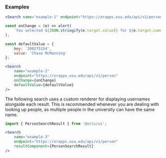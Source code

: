 
### Examples

```jsx
<Search name="example-1" endpoint="https://orapps.osu.edu/api/v1/person" />
```

```jsx
const onChange = (e) => alert(
    `You selected ${JSON.stringify(e.target.value)} for ${e.target.name}`
);

const defaultValue = {
    key: '200275154',
    value: 'Chase McManning'
};

<Search
    name="example-2"
    endpoint="https://orapps.osu.edu/api/v1/person"
    onChange={onChange}
    defaultValue={defaultValue}
/>
```

The following search uses a custom renderer for displaying usernames alongside each result. This is recommended whenever you are dealing with looking up people, as multiple people in the university can have the same name.

```jsx
import { PersonSearchResult } from '@oris/ui';

<Search
    name="example-3"
    endpoint="https://orapps.osu.edu/api/v1/person"
    resultComponent={PersonSearchResult}
/>
```
